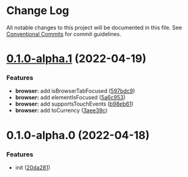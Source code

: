 # Change Log

All notable changes to this project will be documented in this file.
See [Conventional Commits](https://conventionalcommits.org) for commit guidelines.

# [0.1.0-alpha.1](https://github.com/changjunhao/panacea/compare/panacea-browser@0.1.0-alpha.0...panacea-browser@0.1.0-alpha.1) (2022-04-19)

### Features

- **browser:** add isBrowserTabFocused ([597bdc9](https://github.com/changjunhao/panacea/commit/597bdc9bbedc91450d23247cdff81983606feada))
- **browser:** add elementIsFocused ([5a6c953](https://github.com/changjunhao/panacea/commit/5a6c953a771003c10067c139cc4dac10c72eaa71))
- **browser:** add supportsTouchEvents ([b98eb61](https://github.com/changjunhao/panacea/commit/b98eb61e2555cf9cd5910e20044f8fd590069628))
- **browser:** add toCurrency ([3aee39c](https://github.com/changjunhao/panacea/commit/3aee39ce121b6fcee6e0f5b58d8897801de31d18))

# 0.1.0-alpha.0 (2022-04-18)

### Features

- init ([20da281](https://github.com/changjunhao/panacea/commit/20da28104d48a1f491818e309edea7d24b1da3ec))
